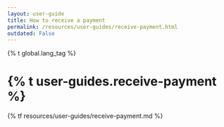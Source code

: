 ```yaml
---
layout: user-guide
title: How to receive a payment
permalink: /resources/user-guides/receive-payment.html
outdated: False
---
```


{% t global.lang_tag %}
<h1>{% t user-guides.receive-payment %}</h1>
{% tf resources/user-guides/receive-payment.md %}
